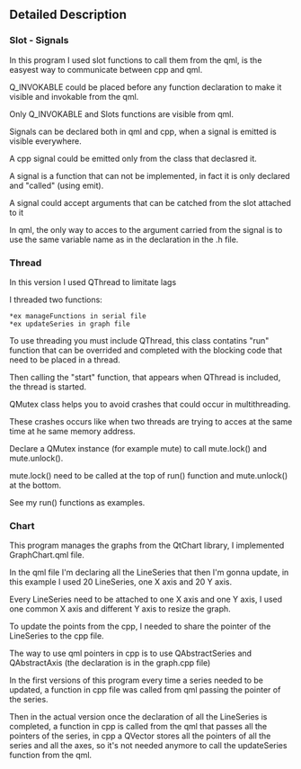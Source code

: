 ## Detailed Description

### Slot - Signals

In this program I used slot functions to call them from the qml, is the easyest way to communicate between cpp and qml.

Q_INVOKABLE could be placed before any function declaration to make it visible and invokable from the qml.

Only Q_INVOKABLE and Slots functions are visible from qml.

Signals can be declared both in qml and cpp, when a signal is emitted is visible everywhere.

A cpp signal could be emitted only from the class that declasred it.

A signal is a function that can not be implemented, in fact it is only declared and "called" (using emit).

A signal could accept arguments that can be catched from the slot attached to it

In qml, the only way to acces to the argument carried from the signal is to use the same variable name as in the declaration in the .h file.


### Thread

In this version I used QThread to limitate lags

I threaded two functions: 

    *ex manageFunctions in serial file
    *ex updateSeries in graph file

To use threading you must include QThread, this class contatins "run" function that can be overrided and completed with the blocking code that need to be placed in a thread.

Then calling the "start" function, that appears when QThread is included, the thread is started.

QMutex class helps you to avoid crashes that could occur in multithreading.

These crashes occurs like when two threads are trying to acces at the same time at he same memory address.

Declare a QMutex instance (for example mute) to call mute.lock() and mute.unlock().

mute.lock() need to be called at the top of run() function and mute.unlock() at the bottom.

See my run() functions as examples.


### Chart

This program manages the graphs from the QtChart library, I implemented GraphChart.qml file.

In the qml file I'm declaring all the LineSeries that then I'm gonna update, in this example I used 20 LineSeries, one X axis and 20 Y axis.


Every LineSeries need to be attached to one X axis and one Y axis, I used one common X axis and different Y axis to resize the graph.

To update the points from the cpp, I needed to share the pointer of the LineSeries to the cpp file.

The way to use qml pointers in cpp is to use QAbstractSeries and QAbstractAxis (the declaration is in the graph.cpp file)

In the first versions of this program every time a series needed to be updated, a function in cpp file was called from qml passing the pointer of the series.

Then in the actual version once the declaration of all the LineSeries is completed, a function in cpp is called from the qml that passes all the pointers of the series, in cpp a QVector stores all the pointers of all the series and all the axes, so it's not needed anymore to call the updateSeries function from the qml.





